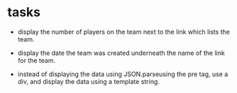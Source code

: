 # tasks

- display the number of players on the team next to the link which lists the team.

- display the date the team was created underneath the name of the link for the team.

- instead of displaying the data using JSON.parseusing the pre tag, use a div, and display the data using a template string.
